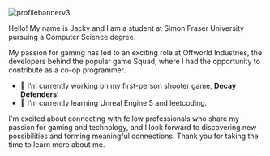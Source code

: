 ![profilebannerv3](https://github.com/JwL-01/JwL-01/assets/38309953/fba2d06c-3187-4024-a91e-01460b46bc07)


Hello! My name is Jacky and I am a student at Simon Fraser University pursuing a Computer Science degree.


My passion for gaming has led to an exciting role at Offworld Industries, the developers behind the popular game Squad, where I had the opportunity to contribute as a co-op programmer.

- 🔭 I’m currently working on my first-person shooter game, **Decay Defenders**!
- 🌱 I’m currently learning Unreal Engine 5 and leetcoding.

I'm excited about connecting with fellow professionals who share my passion for gaming and technology, and I look forward to discovering new possibilities and forming meaningful connections. Thank you for taking the time to learn more about me.

<!--
**JwL-01/JwL-01** is a ✨ _special_ ✨ repository because its `README.md` (this file) appears on your GitHub profile.

Here are some ideas to get you started:

- 🔭 I’m currently working on ...
- 🌱 I’m currently learning ...
- 👯 I’m looking to collaborate on ...
- 🤔 I’m looking for help with ...
- 💬 Ask me about ...
- 📫 How to reach me: ...
- 😄 Pronouns: ...
- ⚡ Fun fact: ...
-->
